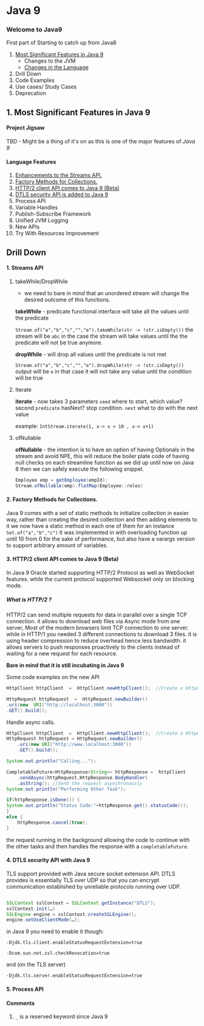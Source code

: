 # Java 9 
### Welcome to Java9
First part of Starting to catch up from Java8

1. [Most Significant Features in Java 9](#1-most-significant-features-in-java-9)
    * Changes to the JVM
    * [Changes in the Language](#language-features)
2. Drill Down
3. Code Examples
4. Use cases/ Study Cases
5. Deprecation 

## 1. Most Significant Features in Java 9
#### Project Jigsaw
TBD - Might be a thing of it's on as this is one of the major features of *Java 9*

#### Language Features
1. [Enhancements to the Streams API.](#1--streams-api)
2. [Factory Methods for Collections.](#2-factory-methods-for-collections)
3. [HTTP/2 client API comes to Java 9 (Beta)](#3-http2-client-api-comes-to-java-9-beta)
4. [DTLS security API is added to Java 9](#4-dtls-security-api--with-java-9)
5. Process API
6. Variable Handles
7. Publish-Subscribe Framework
8. Unified JVM Logging
9. New APIs
10. Try With Resources Improvement


## Drill Down

#### 1.  Streams API
	
  1. takeWhile/DropWhile
		
		* we need to bare in mind that an unordered stream will change the desired outcome of this functions.

		**takeWhile** - predicate functional interface will take all the values until the predicate
	   
	    `Stream.of("a","b","c","","e").takeWhile(str -> !str.isEmpty())`
		the stream will be `abc` in the case the stream will take values until the the predicate will not be true anymore.

		**dropWhile** - will drop all values until  the predicate is not met
		
		`Stream.of("a","b","c","","e").dropWhile(str -> !str.isEmpty())`
		output will be `e` in that case it will not take any value until the condition will be true
2. Iterate

	**iterate**  - now takes 3 parameters `seed` where to start, which value? second `predicate` hasNext? stop condition. `next` what to do with the next value
	
	example: 	`IntStream.iterate(1, x-> x < 10 , x-> x+1)`
3. ofNullable

	**ofNullable** - the intention is to have an option of having Optionals in the stream and avoid NPE, this will reduce the boiler plate code of having null checks on each streamline function as we did up until now on Java 8 then we can safely execute the following snippet. 

	```java
	Employee emp = getEmployee(empId);  
	Stream.ofNullable(emp).flatMap(Employee::roles)
	 ```

#### 2. Factory Methods for Collections.

  Java 9 comes with a set of static methods to initialize collection in easier way, rather than creating the desired collection and then adding elements to it we now have a static method in each one of them for an instance `Set.of("a","b","c")` it was implemented in with overloading function up until 10 from 0 for the sake of performance, but also have a varargs version to support arbitrary amount of variables.

 
 #### 3. HTTP/2 client API comes to Java 9 (Beta)

In Java 9 Oracle started supporting HTTP/2 Protocol as well as WebSocket features. while the current protocol supported Websocket only on blocking mode. 
##### What is HTTP/2 ?

HTTP/2 can send multiple requests for data in parallel over a single TCP connection. it allows to download web files via Async mode from one server, Most of the modern browsers limit TCP connection to one server.  while in HTTP/1 you needed 3 different  connections to download 3 files. it is using header compression to reduce overhead hence less bandwidth.  it allows servers to push responses proactively to the clients instead of waiting for a new request for each resource. 

**Bare in mind that it is still incubating in Java 9** 

Some code examples on the new API 

```java
HttpClient httpClient  =  HttpClient.newHttpClient();  //Create a HttpClient

HttpRequest httpRequest  =  HttpRequest.newBuilder()
.uri(new  URI("http://localhost:3000"))
.GET().build();
```
Handle async calls.
```java
HttpClient httpClient  =  HttpClient.newHttpClient();  //Create a HttpClient
HttpRequest httpRequest = HttpRequest.newBuilder()
	.uri(new URI("http://www.localhost:3000"))
	.GET().build();

System.out.println("Calling...");

CompletableFuture<HttpResponse<String>> httpResponse =  httpClient
	.sendAsync(httpRequest,HttpResponse.BodyHandler)
	.asString(); //Send the request asynchronously
System.out.println("Performing Other Task");

if(httpResponse.isDone()) {
System.out.println("Status Code:"+httpResponse.get().statusCode());
} 
else {
	httpResponse.cancel(true);
}
```
the request running in the background allowing the code to continue with the other tasks and then handles the response with a `completableFuture`.

#### 4. DTLS security API  with Java 9

TLS support provided with Java secure socket extension API. DTLS provides is essentially TLS over UDP so that you can encrypt communication established by unreliable protocols running over UDP. 
```java

SSLContext sslContext = SSLContext.getInstance("DTLS");  
sslContext.init(…)  
SSLEngine engine = sslContext.createSSLEngine();  
engine.setUseClientMode(…);

```
in Java 9 you need to enable it though:

`-Djdk.tls.client.enableStatusRequestExtension=true ` 

`-Dcom.sun.net.ssl.checkRevocation=true`

and (on the TLS server)

`-Djdk.tls.server.enableStatusRequestExtension=true`

#### 5. Process API


#### Comments
1. `_` is a reserved keyword since Java 9
<!--stackedit_data:
eyJoaXN0b3J5IjpbNTE0MTM4NTgyLDE1NzQ1OTU1OCwtMTYxMz
c5NjYxMywyNjAyNjMyMjIsLTc0MjA1NDQyLDg1Njg2MDM4MCwt
MTMxMjY1MzgzOCwtMTI5MTgyNjQ1MCwtNTE4ODkwNzA4LC0xNj
YwMzg3MTkyLC0xMjcwNzEwODMyLC03NjgxNTAzODcsLTk0MDIw
OTMxOSwtNTc5NjE3ODAyLC04ODQzODM0MjAsLTk4OTkyOTgyXX
0=
-->